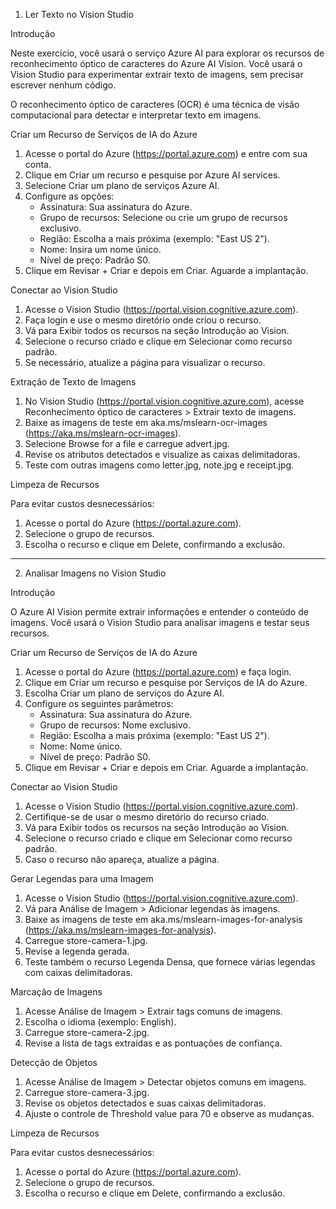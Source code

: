1. Ler Texto no Vision Studio

Introdução

Neste exercício, você usará o serviço Azure AI para explorar os recursos de reconhecimento óptico de caracteres do Azure AI Vision. Você usará o Vision Studio para experimentar extrair texto de imagens, sem precisar escrever nenhum código.

O reconhecimento óptico de caracteres (OCR) é uma técnica de visão computacional para detectar e interpretar texto em imagens.

Criar um Recurso de Serviços de IA do Azure

1. Acesse o portal do Azure (https://portal.azure.com) e entre com sua conta.
2. Clique em Criar um recurso e pesquise por Azure AI services.
3. Selecione Criar um plano de serviços Azure AI.
4. Configure as opções:
   - Assinatura: Sua assinatura do Azure.
   - Grupo de recursos: Selecione ou crie um grupo de recursos exclusivo.
   - Região: Escolha a mais próxima (exemplo: "East US 2").
   - Nome: Insira um nome único.
   - Nível de preço: Padrão S0.
5. Clique em Revisar + Criar e depois em Criar. Aguarde a implantação.

Conectar ao Vision Studio

1. Acesse o Vision Studio (https://portal.vision.cognitive.azure.com).
2. Faça login e use o mesmo diretório onde criou o recurso.
3. Vá para Exibir todos os recursos na seção Introdução ao Vision.
4. Selecione o recurso criado e clique em Selecionar como recurso padrão.
5. Se necessário, atualize a página para visualizar o recurso.

Extração de Texto de Imagens

1. No Vision Studio (https://portal.vision.cognitive.azure.com), acesse Reconhecimento óptico de caracteres > Extrair texto de imagens.
2. Baixe as imagens de teste em aka.ms/mslearn-ocr-images (https://aka.ms/mslearn-ocr-images).
3. Selecione Browse for a file e carregue advert.jpg.
4. Revise os atributos detectados e visualize as caixas delimitadoras.
5. Teste com outras imagens como letter.jpg, note.jpg e receipt.jpg.

Limpeza de Recursos

Para evitar custos desnecessários:

1. Acesse o portal do Azure (https://portal.azure.com).
2. Selecione o grupo de recursos.
3. Escolha o recurso e clique em Delete, confirmando a exclusão.

---

 2. Analisar Imagens no Vision Studio

 Introdução

O Azure AI Vision permite extrair informações e entender o conteúdo de imagens. Você usará o Vision Studio para analisar imagens e testar seus recursos.

 Criar um Recurso de Serviços de IA do Azure

1. Acesse o portal do Azure (https://portal.azure.com) e faça login.
2. Clique em Criar um recurso e pesquise por Serviços de IA do Azure.
3. Escolha Criar um plano de serviços do Azure AI.
4. Configure os seguintes parâmetros:
   - Assinatura: Sua assinatura do Azure.
   - Grupo de recursos: Nome exclusivo.
   - Região: Escolha a mais próxima (exemplo: "East US 2").
   - Nome: Nome único.
   - Nível de preço: Padrão S0.
5. Clique em Revisar + Criar e depois em Criar. Aguarde a implantação.

Conectar ao Vision Studio

1. Acesse o Vision Studio (https://portal.vision.cognitive.azure.com).
2. Certifique-se de usar o mesmo diretório do recurso criado.
3. Vá para Exibir todos os recursos na seção Introdução ao Vision.
4. Selecione o recurso criado e clique em Selecionar como recurso padrão.
5. Caso o recurso não apareça, atualize a página.

Gerar Legendas para uma Imagem

1. Acesse o Vision Studio (https://portal.vision.cognitive.azure.com).
2. Vá para Análise de Imagem > Adicionar legendas às imagens.
3. Baixe as imagens de teste em aka.ms/mslearn-images-for-analysis (https://aka.ms/mslearn-images-for-analysis).
4. Carregue store-camera-1.jpg.
5. Revise a legenda gerada.
6. Teste também o recurso Legenda Densa, que fornece várias legendas com caixas delimitadoras.

Marcação de Imagens

1. Acesse Análise de Imagem > Extrair tags comuns de imagens.
2. Escolha o idioma (exemplo: English).
3. Carregue store-camera-2.jpg.
4. Revise a lista de tags extraídas e as pontuações de confiança.

Detecção de Objetos

1. Acesse Análise de Imagem > Detectar objetos comuns em imagens.
2. Carregue store-camera-3.jpg.
3. Revise os objetos detectados e suas caixas delimitadoras.
4. Ajuste o controle de Threshold value para 70 e observe as mudanças.

Limpeza de Recursos

Para evitar custos desnecessários:

1. Acesse o portal do Azure (https://portal.azure.com).
2. Selecione o grupo de recursos.
3. Escolha o recurso e clique em Delete, confirmando a exclusão.
